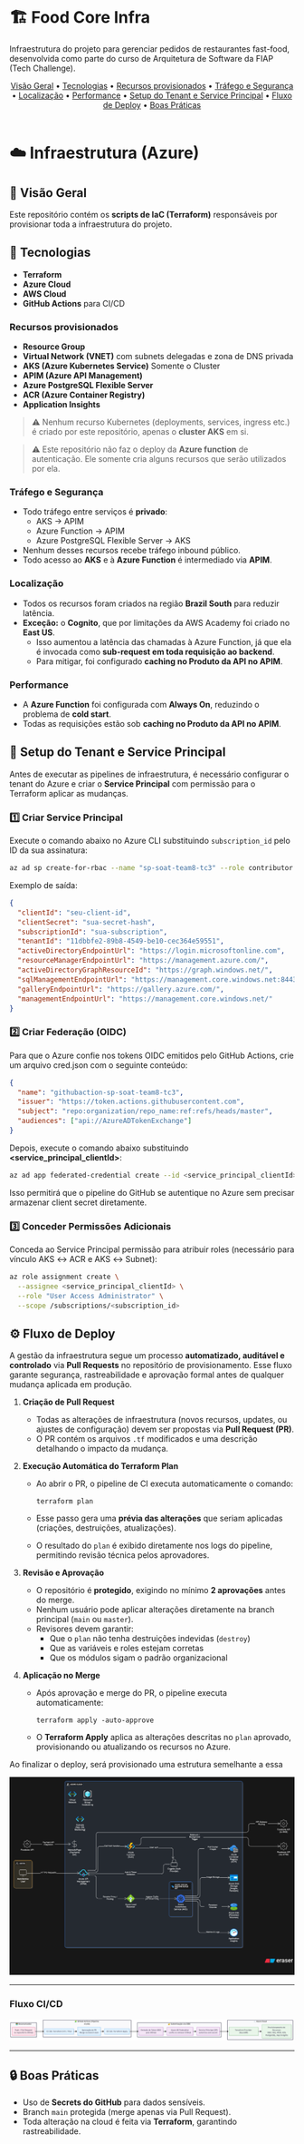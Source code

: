 # 🏗️ Food Core Infra

Infraestrutura do projeto para gerenciar pedidos de restaurantes fast-food, desenvolvida como parte do curso de Arquitetura de Software
da FIAP (Tech Challenge).

<div align="center">
  <a href="#visao-geral">Visão Geral</a> •
  <a href="#tecnologias">Tecnologias</a> •
  <a href="#recursos-provisionados">Recursos provisionados</a> •
  <a href="#trafego-e-segurança">Tráfego e Segurança</a> •
  <a href="#localizacao">Localização</a> •
  <a href="#Performance">Performance</a> •
  <a href="#setup-do-tenant-e-service-principal">Setup do Tenant e Service Principal</a> •
  <a href="#fluxo-de-deploy">Fluxo de Deploy</a> •
  <a href="#boas-praticas">Boas Práticas</a>
</div><br>

# ☁️ Infraestrutura (Azure)

## 📖 Visão Geral

Este repositório contém os **scripts de IaC (Terraform)** responsáveis por provisionar toda a infraestrutura do projeto.

## 🚀 Tecnologias

- **Terraform**
- **Azure Cloud**
- **AWS Cloud**
- **GitHub Actions** para CI/CD

### Recursos provisionados

- **Resource Group**
- **Virtual Network (VNET)** com subnets delegadas e zona de DNS privada
- **AKS (Azure Kubernetes Service)** Somente o Cluster
- **APIM (Azure API Management)**
- **Azure PostgreSQL Flexible Server**
- **ACR (Azure Container Registry)**
- **Application Insights**

> ⚠️ Nenhum recurso Kubernetes (deployments, services, ingress etc.) é criado por este repositório, apenas o **cluster AKS** em si.

> ⚠️ Este repositório não faz o deploy da **Azure function** de autenticação. Ele somente cria alguns recursos que serão utilizados por ela.

### Tráfego e Segurança

- Todo tráfego entre serviços é **privado**:
  - AKS → APIM
  - Azure Function → APIM
  - Azure PostgreSQL Flexible Server → AKS
- Nenhum desses recursos recebe tráfego inbound público.
- Todo acesso ao **AKS** e à **Azure Function** é intermediado via **APIM**.

### Localização

- Todos os recursos foram criados na região **Brazil South** para reduzir latência.
- **Exceção:** o **Cognito**, que por limitações da AWS Academy foi criado no **East US**.
  - Isso aumentou a latência das chamadas à Azure Function, já que ela é invocada como **sub-request em toda requisição ao backend**.
  - Para mitigar, foi configurado **caching no Produto da API no APIM**.

### Performance

- A **Azure Function** foi configurada com **Always On**, reduzindo o problema de **cold start**.
- Todas as requisições estão sob **caching no Produto da API no APIM**.

## 🔧 Setup do Tenant e Service Principal

Antes de executar as pipelines de infraestrutura, é necessário configurar o tenant do Azure e criar o **Service Principal** com permissão para o Terraform aplicar as mudanças.

### 1️⃣ Criar Service Principal

Execute o comando abaixo no Azure CLI substituindo `subscription_id` pelo ID da sua assinatura:

```bash
az ad sp create-for-rbac --name "sp-soat-team8-tc3" --role contributor --scopes /subscriptions/<subscription_id>
```

Exemplo de saída:

```json
{
  "clientId": "seu-client-id",
  "clientSecret": "sua-secret-hash",
  "subscriptionId": "sua-subscription",
  "tenantId": "11dbbfe2-89b8-4549-be10-cec364e59551",
  "activeDirectoryEndpointUrl": "https://login.microsoftonline.com",
  "resourceManagerEndpointUrl": "https://management.azure.com/",
  "activeDirectoryGraphResourceId": "https://graph.windows.net/",
  "sqlManagementEndpointUrl": "https://management.core.windows.net:8443/",
  "galleryEndpointUrl": "https://gallery.azure.com/",
  "managementEndpointUrl": "https://management.core.windows.net/"
}
```

### 2️⃣ Criar Federação (OIDC)

Para que o Azure confie nos tokens OIDC emitidos pelo GitHub Actions, crie um arquivo cred.json com o seguinte conteúdo:

```json
{
  "name": "githubaction-sp-soat-team8-tc3",
  "issuer": "https://token.actions.githubusercontent.com",
  "subject": "repo:organization/repo_name:ref:refs/heads/master",
  "audiences": ["api://AzureADTokenExchange"]
}
```

Depois, execute o comando abaixo substituindo **<service_principal_clientId>**:

```bash
az ad app federated-credential create --id <service_principal_clientId> --parameters cred.json
```

Isso permitirá que o pipeline do GitHub se autentique no Azure sem precisar armazenar client secret diretamente.

### 3️⃣ Conceder Permissões Adicionais

Conceda ao Service Principal permissão para atribuir roles (necessário para vínculo AKS ↔ ACR e AKS ↔ Subnet):

```bash
az role assignment create \
  --assignee <service_principal_clientId> \
  --role "User Access Administrator" \
  --scope /subscriptions/<subscription_id>
```

## ⚙️ Fluxo de Deploy

A gestão da infraestrutura segue um processo **automatizado, auditável e controlado** via **Pull Requests** no repositório de provisionamento.
Esse fluxo garante segurança, rastreabilidade e aprovação formal antes de qualquer mudança aplicada em produção.

1. **Criação de Pull Request**
   - Todas as alterações de infraestrutura (novos recursos, updates, ou ajustes de configuração) devem ser propostas via **Pull Request (PR)**.
   - O PR contém os arquivos `.tf` modificados e uma descrição detalhando o impacto da mudança.

2. **Execução Automática do Terraform Plan**
   - Ao abrir o PR, o pipeline de CI executa automaticamente o comando:

     ```
     terraform plan
     ```

   - Esse passo gera uma **prévia das alterações** que seriam aplicadas (criações, destruições, atualizações).
   - O resultado do `plan` é exibido diretamente nos logs do pipeline, permitindo revisão técnica pelos aprovadores.

3. **Revisão e Aprovação**
   - O repositório é **protegido**, exigindo no mínimo **2 aprovações** antes do merge.
   - Nenhum usuário pode aplicar alterações diretamente na branch principal (`main` ou `master`).
   - Revisores devem garantir:
     - Que o `plan` não tenha destruições indevidas (`destroy`)
     - Que as variáveis e roles estejam corretas
     - Que os módulos sigam o padrão organizacional

4. **Aplicação no Merge**
   - Após aprovação e merge do PR, o pipeline executa automaticamente:

     ```
     terraform apply -auto-approve
     ```

   - O **Terraform Apply** aplica as alterações descritas no `plan` aprovado, provisionando ou atualizando os recursos no Azure.

Ao finalizar o deploy, será provisionado uma estrutura semelhante a essa

![Diagrama infraestrutura](docs/diagrams/infra.png)

---

### Fluxo CI/CD

![Diagrama de CI](docs/diagrams/ci-diagram.png)

---

## 🔒 Boas Práticas

- Uso de **Secrets do GitHub** para dados sensíveis.
- Branch `main` protegida (merge apenas via Pull Request).
- Toda alteração na cloud é feita via **Terraform**, garantindo rastreabilidade.

